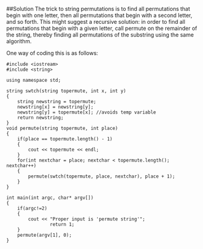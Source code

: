 ##Solution
The trick to string permutations is to find all permutations that begin with one letter, then all permutations that begin with a second letter, and so forth. This might suggest a recursive solution: in order to find all permutations that begin with a given letter, call permute on the remainder of the string, thereby finding all permutations of the substring using the same algorithm.

One way of coding this is as follows:

	#include <iostream>
	#include <string>

	using namespace std;

	string swtch(string topermute, int x, int y)
	{
		string newstring = topermute;
		newstring[x] = newstring[y];
		newstring[y] = topermute[x]; //avoids temp variable
		return newstring;
	}
	void permute(string topermute, int place)
	{
		if(place == topermute.length() - 1)
		{
			cout << topermute << endl;
		}
		for(int nextchar = place; nextchar < topermute.length(); nextchar++)
		{
			permute(swtch(topermute, place, nextchar), place + 1);
		}
	}

	int main(int argc, char* argv[])
	{
		if(argc!=2)
		{
			cout << "Proper input is 'permute string'";
					return 1;
		}
		permute(argv[1], 0);
	}
